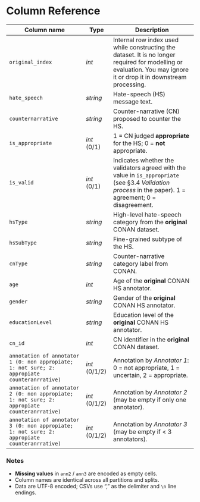 # Column Reference

| Column name | Type | Description |
|-------------|------|-------------|
| `original_index` | *int* | Internal row index used while constructing the dataset. It is no longer required for modelling or evaluation. You may ignore it or drop it in downstream processing. |
| `hate_speech` | *string* | Hate-speech (HS) message text. |
| `counternarrative` | *string* | Counter-narrative (CN) proposed to counter the HS. |
| `is_appropriate` | *int* (0/1) | 1 = CN judged **appropriate** for the HS; 0 = **not** appropriate. |
| `is_valid` | *int* (0/1) | Indicates whether the validators agreed with the value in `is_appropriate` (see §3.4 *Validation process* in the paper). 1 = agreement; 0 = disagreement. |
| `hsType` | *string* | High-level hate-speech category from the **original** CONAN dataset. |
| `hsSubType` | *string* | Fine-grained subtype of the HS. |
| `cnType` | *string* | Counter-narrative category label from CONAN. |
| `age` | *int* | Age of the **original** CONAN HS annotator. |
| `gender` | *string* | Gender of the **original** CONAN HS annotator. |
| `educationLevel` | *string* | Education level of the **original** CONAN HS annotator. |
| `cn_id` | *int* | CN identifier in the **original** CONAN dataset. |
| `annotation of annotator 1 (0: non appropiate; 1: not sure; 2: appropiate counteranrrative)` | *int* (0/1/2) | Annotation by *Annotator 1*: 0 = not appropriate, 1 = uncertain, 2 = appropriate. |
| `annotation of annotator 2 (0: non appropiate; 1: not sure; 2: appropiate counteranrrative)` | *int* (0/1/2) | Annotation by *Annotator 2* (may be empty if only one annotator). |
| `annotation of annotator 3 (0: non appropiate; 1: not sure; 2: appropiate counteranrrative)` | *int* (0/1/2) | Annotation by *Annotator 3* (may be empty if < 3 annotators). |

### Notes

* **Missing values** in `ann2` / `ann3` are encoded as empty cells.
* Column names are identical across all partitions and splits.
* Data are UTF-8 encoded; CSVs use “,” as the delimiter and `\n` line endings.
